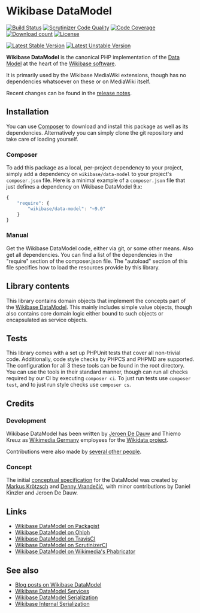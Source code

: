 # Wikibase DataModel

[![Build Status](https://github.com/MuhammadJaziraly/WikibaseDataModel/actions/workflows/lint-and-test.yaml/badge.svg?branch=master)](https://github.com/MuhammadJaziraly/WikibaseDataModel/actions/workflows/lint-and-test.yaml)
[![Scrutinizer Code Quality](https://scrutinizer-ci.com/g/wmde/WikibaseDataModel/badges/quality-score.png?b=master)](https://scrutinizer-ci.com/g/wmde/WikibaseDataModel/?branch=master)
[![Code Coverage](https://scrutinizer-ci.com/g/wmde/WikibaseDataModel/badges/coverage.png?b=master)](https://scrutinizer-ci.com/g/wmde/WikibaseDataModel/?branch=master)
[![Download count](https://poser.pugx.org/wikibase/data-model/d/total.png)](https://packagist.org/packages/wikibase/data-model)
[![License](https://poser.pugx.org/wikibase/data-model/license.svg)](https://packagist.org/packages/wikibase/data-model)

[![Latest Stable Version](https://poser.pugx.org/wikibase/data-model/version.png)](https://packagist.org/packages/wikibase/data-model)
[![Latest Unstable Version](https://poser.pugx.org/wikibase/data-model/v/unstable.svg)](//packagist.org/packages/wikibase/data-model)

**Wikibase DataModel** is the canonical PHP implementation of the
[Data Model](https://www.mediawiki.org/wiki/Wikibase/DataModel)
at the heart of the [Wikibase software](http://wikiba.se/).

It is primarily used by the Wikibase MediaWiki extensions, though
has no dependencies whatsoever on these or on MediaWiki itself.

Recent changes can be found in the [release notes](RELEASE-NOTES.md).

## Installation

You can use [Composer](http://getcomposer.org/) to download and install
this package as well as its dependencies. Alternatively you can simply clone
the git repository and take care of loading yourself.

### Composer

To add this package as a local, per-project dependency to your project, simply add a
dependency on `wikibase/data-model` to your project's `composer.json` file.
Here is a minimal example of a `composer.json` file that just defines a dependency on
Wikibase DataModel 9.x:

```js
{
    "require": {
        "wikibase/data-model": "~9.0"
    }
}
```

### Manual

Get the Wikibase DataModel code, either via git, or some other means. Also get all dependencies.
You can find a list of the dependencies in the "require" section of the composer.json file.
The "autoload" section of this file specifies how to load the resources provide by this library.

## Library contents

This library contains domain objects that implement the concepts part of the
[Wikibase DataModel](https://www.mediawiki.org/wiki/Wikibase/DataModel).
This mainly includes simple value objects, though also contains core domain
logic either bound to such objects or encapsulated as service objects.

## Tests

This library comes with a set up PHPUnit tests that cover all non-trivial code. Additionally, code
style checks by PHPCS and PHPMD are supported. The configuration for all 3 these tools can be found
in the root directory. You can use the tools in their standard manner, though can run all checks
required by our CI by executing `composer ci`. To just run tests use `composer test`, and to just
run style checks use `composer cs`.

## Credits

### Development

Wikibase DataModel has been written by [Jeroen De Dauw](https://www.EntropyWins.wtf)
and Thiemo Kreuz as [Wikimedia Germany](https://wikimedia.de) employees for the [Wikidata project](https://wikidata.org/).

Contributions were also made by [several other people](https://www.ohloh.net/p/wikibasedatamodel/contributors?sort=commits).

### Concept

The initial [conceptual specification](https://www.mediawiki.org/wiki/Wikibase/DataModel)
for the DataModel was created by [Markus Krötzsch](http://korrekt.org/)
and [Denny Vrandečić](http://simia.net/wiki/Denny), with minor contributions by
Daniel Kinzler and Jeroen De Dauw.

## Links

* [Wikibase DataModel on Packagist](https://packagist.org/packages/wikibase/data-model)
* [Wikibase DataModel on Ohloh](https://www.ohloh.net/p/wikibasedatamodel/)
* [Wikibase DataModel on TravisCI](https://travis-ci.org/wmde/WikibaseDataModel)
* [Wikibase DataModel on ScrutinizerCI](https://scrutinizer-ci.com/g/wmde/WikibaseDataModel)
* [Wikibase DataModel on Wikimedia's Phabricator](https://phabricator.wikimedia.org/project/view/920/)
 
## See also

* [Blog posts on Wikibase DataModel](http://www.bn2vs.com/blog/tag/wikibase-datamodel/)
* [Wikibase DataModel Services](https://github.com/wmde/WikibaseDataModelServices)
* [Wikibase DataModel Serialization](https://github.com/wmde/WikibaseDataModelSerialization)
* [Wikibase Internal Serialization](https://github.com/wmde/WikibaseInternalSerialization)
